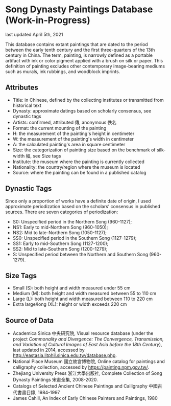 # Song Dynasty Paintings Database (Work-in-Progress)

last updated April 5th, 2021

This database contains extant paintings that are dated to the period between the early tenth century and the first three-quarters of the 13th century in China. The term, painting, is narrowly defined as a portable artifact with ink or color pigment applied with a brush on silk or paper. This definition of painting excludes other contemporary image-bearing mediums such as murals, ink rubbings, and woodblock imprints. 

## Attributes
- Title: in Chinese, defined by the collecting institutes or transmitted from historical text
- Dynasty: approximate datings based on scholarly consensus, see dynastic tags
- Artists: confirmed, attributed 傳, anonymous 佚名
- Format: the current mounting of the painting 
- H: the measurement of the painting's height in centimeter
- W: the measurement of the painting's width in centimeter
- A: the calculated painting's area in square centimeter
- Size: the categorization of painting size based on the benchmark of silk-width 幅, see Size tags
- Institute: the museum where the painting is currently collected
- Nationality: the country/region where the museum is located
- Source: where the painting can be found in a published catalog


## Dynastic Tags
Since only a proportion of works have a definite date of origin, I used approximate periodization based on the scholars’ consensus in published sources. There are seven categories of periodization: 

- S0: Unspecified period in the Northern Song (960-1127); 
- NS1: Early to mid-Northern Song (960-1050); 
- NS2: Mid to late-Northern Song (1050-1127); 
- SS0: Unspecified period in the Southern Song (1127-1279); 
- SS1: Early to mid-Southern Song (1127-1200); 
- SS2: Mid to late-Southern Song (1200-1279); 
- S: Unspecified period between the Northern and Southern Song (960-1279). 

## Size Tags
- Small (S): both height and width measured under 55 cm
- Medium (M): both height and width measured between 55 to 110 cm
- Large (L): both height and width measured between 110 to 220 cm
- Extra large/long  (XL): height or width exceeds 220 cm

## Source of Data

- Academica Sinica 中央研究院, Visual resource database (under the project _Commonality and Divergence: The Convergence, Transmission, and Variation of Cultural Images of East Asia before the 18th Century_), last updated in 2014, accessed by http://eastasia.litphil.sinica.edu.tw/database.php.
- National Place Museum 國立故宮博物院, Online catalog for paintings and calligraphy collection, accessed by https://painting.npm.gov.tw/.
- Zhejiang University Press 浙江大學出版社, Complete Collection of Song Dynasty Paintings 宋畫全集, 2008-2020.
- Catalogs of Selected Ancient Chinese Paintings and Calligraphy 中國古代書畫目錄, 1984-1997
- James Cahill, An Index of Early Chinese Painters and Paintings, 1980

